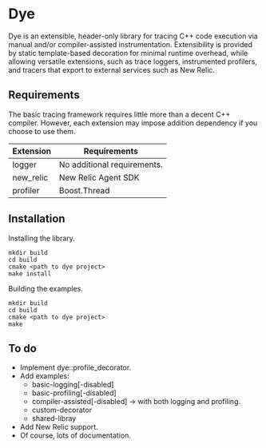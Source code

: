# Dye

Dye is an extensible, header-only library for tracing C++ code execution via
manual and/or compiler-assisted instrumentation.  Extensibility is provided by
static template-based decoration for minimal runtime overhead, while allowing
versatile extensions, such as trace loggers, instrumented profilers,
and tracers that export to external services such as New Relic.

## Requirements

The basic tracing framework requires little more than a decent C++ compiler.
However, each extension may impose addition dependency if you choose to use
them.

Extension | Requirements
----------|----------------------------
logger    | No additional requirements.
new_relic | New Relic Agent SDK
profiler  | Boost.Thread

## Installation

Installing the library.
```
mkdir build
cd build
cmake <path to dye project>
make install
```

Building the examples.
```
mkdir build
cd build
cmake <path to dye project>
make
```

## To do

* Implement dye::profile_decorator.
* Add examples:
  * basic-logging[-disabled]
  * basic-profiling[-disabled]
  * compiler-assisted[-disabled] -> with both logging and profiling.
  * custom-decorator
  * shared-libray
* Add New Relic support.
* Of course, lots of documentation.
